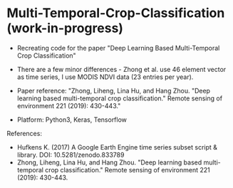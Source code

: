 # Multi-Temporal-Crop-Classification (work-in-progress)

* Recreating code for the paper "Deep Learning Based Multi-Temporal Crop Classification"

* There are a few minor differences - Zhong et al. use 46 element vector as time series, I use MODIS NDVI data (23 entries per year).

* Paper reference: "Zhong, Liheng, Lina Hu, and Hang Zhou. "Deep learning based multi-temporal crop classification." Remote sensing of environment 221 (2019): 430-443."

* Platform: Python3, Keras, Tensorflow


References:
* Hufkens K. (2017) A Google Earth Engine time series subset script & library. DOI: 10.5281/zenodo.833789
* Zhong, Liheng, Lina Hu, and Hang Zhou. "Deep learning based multi-temporal crop classification." Remote sensing of environment 221 (2019): 430-443.

